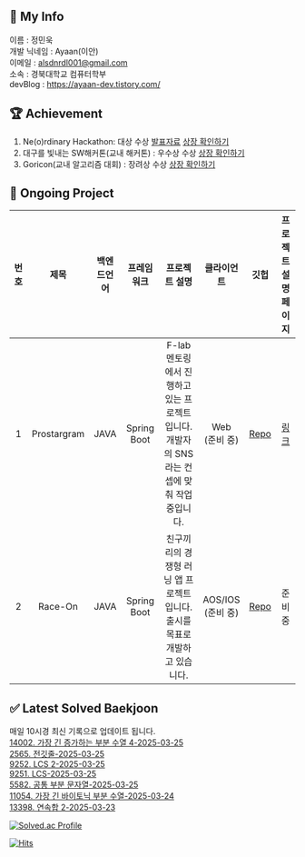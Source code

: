 ## :information_desk_person: My Info
이름 : 정민욱 </br>
개발 닉네임 :  Ayaan(이안)</br>
이메일 : alsdnrdl001@gmail.com</br>
소속 : 경북대학교 컴퓨터학부</br>
devBlog : https://ayaan-dev.tistory.com/</br>

## :trophy: Achievement
1. Ne(o)rdinary Hackathon: 대상 수상
[발표자료](https://www.miricanvas.com/ko/v/11f5vy2)
[상장 확인하기](https://drive.google.com/file/d/1lIbfyaiX8vsT9ZIpNFewcprSOEZ4697D/view?usp=sharing)
2. 대구를 빛내는 SW해커톤(교내 해커톤) : 우수상 수상
[상장 확인하기](https://drive.google.com/file/d/1NPgiw7Nzi1CCH-WPSCR4yxBarXx6gKR6/view?usp=sharing)
3. Goricon(교내 알고리즘 대회) : 장려상 수상
[상장 확인하기](https://drive.google.com/file/d/19d-NbL1NZXDrGgy0-k9B-6Q8hddZcq7o/view?usp=sharing)

## :memo: Ongoing Project
|번호| 제목 | 백엔드언어 | 프레임워크 | 프로젝트 설명| 클라이언트 | 깃헙 | 프로젝트 설명페이지 |
|:-:|:-:|:-:|:-:|:-:|:-:|:-:|:-:|
|1| Prostargram | JAVA | Spring Boot | F-lab 멘토링에서 진행하고 있는 프로젝트입니다. 개발자의 SNS라는 컨셉에 맞춰 작업중입니다. | Web <br> (준비 중) | [Repo](https://github.com/f-lab-edu/Prostargram) | [링크](https://github.com/f-lab-edu/Prostargram/wiki) |
|2| Race-On | JAVA | Spring Boot | 친구끼리의 경쟁형 러닝 앱 프로젝트입니다. 출시를 목표로 개발하고 있습니다. | AOS/IOS <br> (준비 중) | [Repo](https://github.com/RaceOnProject/RaceOn-Server) | 준비중 |


<!-- Start BaekJoon -->

## ✅ Latest Solved Baekjoon

매일 10시경 최신 기록으로 업데이트 됩니다.</br>
[14002. 가장 긴 증가하는 부분 수열 4-2025-03-25](https://www.acmicpc.net//problem/14002) <br/>
[2565. 전깃줄-2025-03-25](https://www.acmicpc.net//problem/2565) <br/>
[9252. LCS 2-2025-03-25](https://www.acmicpc.net//problem/9252) <br/>
[9251. LCS-2025-03-25](https://www.acmicpc.net//problem/9251) <br/>
[5582. 공통 부분 문자열-2025-03-25](https://www.acmicpc.net//problem/5582) <br/>
[11054. 가장 긴 바이토닉 부분 수열-2025-03-24](https://www.acmicpc.net//problem/11054) <br/>
[13398. 연속합 2-2025-03-23](https://www.acmicpc.net//problem/13398) <br/>

<!-- End BaekJoon -->
[![Solved.ac Profile](http://mazassumnida.wtf/api/v2/generate_badge?boj=alsdnrdl01)](https://solved.ac/alsdnrdl01/)

[![Hits](https://hits.seeyoufarm.com/api/count/incr/badge.svg?url=https%3A%2F%2Fgithub.com%2FJ-MU&count_bg=%230C9BF7&title_bg=%2369D2F7&icon=&icon_color=%23E7E7E7&title=hits&edge_flat=false)](https://hits.seeyoufarm.com)
